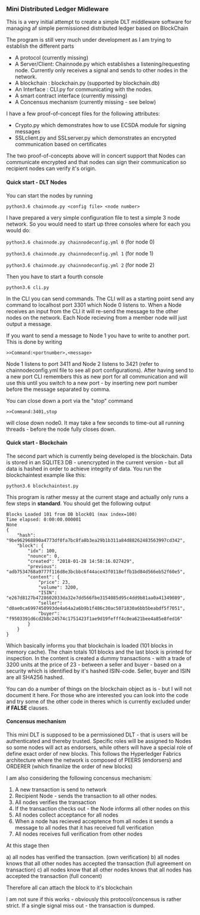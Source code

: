 ### Mini Distributed Ledger Midleware

This is a very initial attempt to create a simple DLT middleware software for managing af simple permissioned distributed ledger based on BlockChain

The program is still very much under development as I am trying to establish the different parts

* A protocol (currently missing)
* A Server/Client: Chainnode.py which establishes a listening/requesting node. Currently only receives a signal and sends to other nodes in the network.
* A blockchain : blockchain.py (supported by blockchain.db)
* An Interface : CLI.py for communicating with the nodes.
* A smart contract interface (currently missing)
* A Concensus mechanism (currently missing - see below)

I have a few proof-of-concept files for the following attributes:

* Crypto.py which demonstrates how to use ECSDA module for signing messages
* SSLclient.py and SSLserver.py which demonstrates an encrypted communication based on certificates

The two proof-of-concepts above will in concert support that Nodes can communicate encrypted and that nodes can sign their communication so recipient nodes can verify it's origin.

#### Quick start - DLT Nodes

You can start the nodes by running

`python3.6 chainnode.py <config file> <node number>`

I have prepared a very simple configuration file to test a simple 3 node network. So you would need to start up three consoles where for each you would do:

`python3.6 chainnode.py chainnodeconfig.yml 0` (for node 0)

`python3.6 chainnode.py chainnodeconfig.yml 1` (for node 1)

`python3.6 chainnode.py chainnodeconfig.yml 2` (for node 2)

Then you have to start a fourth console

`python3.6 cli.py`

In the CLI you can send commands. The CLI will as a starting point send any command to localhost port 3301 which Node 0 listens to. When a Node receives an input from the CLI it will re-send the message to the other nodes on the network. Each Node recieving from a member node will just output a message.

If you want to send a message to Node 1 you have to write to another port. This is done by writing

`>>Command:<portnumber>,<message>`

Node 1 listens to port 3411 and Node 2 listens to 3421 (refer to chainnodeconfig.yml file to see all port configurations). After having send to a new port CLI remembers this as new port for all communication and will use this until you switch to a new port - by inserting new port number before the message separated by comma.

You can close down a port via the "stop" command

`>>Command:3401,stop`

will close down node0. It may take a few seconds to time-out all running threads - before the node fully closes down.

#### Quick start - Blockchain

The second part which is currently being developed is the blockchain. Data is stored in an SQLITE3 DB - unencrypted in the current version - but all data is hashed in order to achieve integrity of data. You run the blockchaintest example like this:

`python3.6 blockchaintest.py`

This program is rather messy at the current stage and actually only runs a few steps in __standard__. You should get the following output

```
Blocks Loaded 101 from DB block01 (max index=100)
Time elapsed: 0:00:00.000001
None
{
    "hash": "9be962968890a4773df0fa7bc8fa8b3ea29b1b311a84d88262483563997cd342",
    "block": {
        "idx": 100,
        "nounce": 0,
        "created": "2018-01-28 14:58:16.027429",
        "previous": "adb7534768a9777f116d8e3bcbbc6f44ace43f0118effb1bd84d566eb52f60e5",
        "content": {
            "price": 23,
            "volume": 3200,
            "ISIN": "e267d8127b4728602033da32e7dd566fbe3154085d95c4dd9b81aa0a41349089",
            "seller": "d0ae0ca6997450993de4a64a2a6b9b1f486c30ac5071830a6bb5beabdf5f7051",
            "buyer": "f9503391d6cd2b8c24574c1751423f1ae9d19fefff4c0ea621bee4a85e8fed16"
        }
    }
}
```

Which basically informs you that blockchain is loaded (101 blocks in memory cache). The chain totals 101 blocks and the last block is printed for inspection. In the content is created a dummy transactions - with a trade of 3200 units at the price of 23 - between a seller and buyer - based on a security which is identified by it's hashed ISIN-code. Seller, buyer and ISIN are all SHA256 hashed.

You can do a number of things on the blockchain object as is - but I will not document it here. For those who are interested you can look into the code and try some of the other code in theres which is currently excluded under __if FALSE__ clauses.

#### Concensus mechanism

This mini DLT is supposed to be a permissioned DLT - that is users will be authenticated and thereby trusted. Specific roles will be assigned to Nodes so some nodes will act as endorsers, while others will have a special role of define exact order of new blocks. This follows the Hyperledger Fabrics architecture where the network is composed of PEERS (endorsers) and ORDERER (which finanlize the order of new blocks)

I am also considering the following concensus mechanism:

1) A new transaction is send to network
2) Recipient Node - sends the transaction to all other nodes.
3) All nodes verifies the transaction
4) If the transaction checks out - the Node informs all other nodes on this
5) All nodes collect acceptance for all nodes
6) When a node has recieved acceptence from all nodes it sends a message to all nodes that it has received full verification
7) All nodes receives full verification from other nodes

At this stage then

a) all nodes has verified the transaction. (own verification)
b) all nodes knows that all other nodes has accepted the transaction (full agreement on transaction)
c) all nodes know that all other nodes knows that all nodes has accepted the transaction (full concent)

Therefore all can attach the block to it's blockchain

I am not sure if this works - obviously this protocol/concensus is rather strict. If a single signal miss out - the transaction is dumped.
